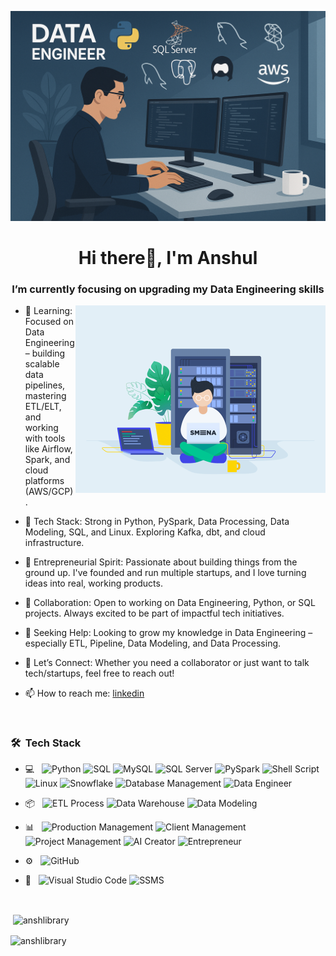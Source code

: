 ![MasterHead](https://github.com/Anshlibrary/Images/blob/main/gitBack.png)
<h1 align="center">Hi there👋, I'm Anshul</h1>
<h3 align="center">I’m currently focusing on upgrading my Data Engineering skills</h3>
<img align="right" alt="Coding" width="400" src="https://github.com/Anshlibrary/Images/blob/main/dev-ops-gif-dr.gif">


- 🔭 Learning: Focused on Data Engineering – building scalable data pipelines, mastering ETL/ELT, and working with tools like Airflow, Spark, and cloud platforms (AWS/GCP).

- 🐍 Tech Stack: Strong in Python, PySpark, Data Processing, Data Modeling, SQL, and Linux. Exploring Kafka, dbt, and cloud infrastructure.

- 🚀 Entrepreneurial Spirit: Passionate about building things from the ground up. I've founded and run multiple startups, and I love turning ideas into real, working products.

- 👯 Collaboration: Open to working on Data Engineering, Python, or SQL projects. Always excited to be part of impactful tech initiatives.

- 🤝 Seeking Help: Looking to grow my knowledge in Data Engineering – especially ETL, Pipeline, Data Modeling, and Data Processing.

- 💬 Let’s Connect: Whether you need a collaborator or just want to talk tech/startups, feel free to reach out!

- 📫 How to reach me: [linkedin](https://www.linkedin.com/in/anshlibrary/)

</br>

<h3> 🛠 &nbsp;Tech Stack</h3>

- 💻 &nbsp;
  ![Python](https://img.shields.io/badge/-Python-000000?style=for-the-badge&logo=python)
  ![SQL](https://img.shields.io/badge/-SQL-000000?style=for-the-badge&logo=MySQL)
  ![MySQL](https://img.shields.io/badge/-MySQL-000000?style=for-the-badge&logo=mysql)
  ![SQL Server](https://img.shields.io/badge/-SQL%20Server-000000?style=for-the-badge&logo=microsoft-sql-server)
  ![PySpark](https://img.shields.io/badge/-PySpark-000000?style=for-the-badge&logo=apache-spark&logoColor=orange)
  ![Shell Script](https://img.shields.io/badge/-Shell%20Script-000000?style=for-the-badge&logo=gnu-bash&logoColor=white)
  ![Linux](https://img.shields.io/badge/-Linux-000000?style=for-the-badge&logo=linux)
  ![Snowflake](https://img.shields.io/badge/-Snowflake-000000?style=for-the-badge&logo=snowflake)
  ![Database Management](https://img.shields.io/badge/-Database%20Management-000000?style=for-the-badge&logo=databricks)
  ![Data Engineer](https://img.shields.io/badge/-Data%20Engineer-000000?style=for-the-badge&logo=data:image/svg+xml;base64,&labelColor=000000)

- 📦 &nbsp;
  ![ETL Process](https://img.shields.io/badge/-ETL%20Process-000000?style=for-the-badge&logo=airbyte)
  ![Data Warehouse](https://img.shields.io/badge/-Data%20Warehouse-000000?style=for-the-badge&logo=snowflake)
  ![Data Modeling](https://img.shields.io/badge/-Data%20Modeling-000000?style=for-the-badge&logo=erlang)

- 📊 &nbsp;
  ![Production Management](https://img.shields.io/badge/-Production%20Management-000000?style=for-the-badge&logo=codesignal)
  ![Client Management](https://img.shields.io/badge/-Client%20Management-000000?style=for-the-badge&logo=google)
  ![Project Management](https://img.shields.io/badge/-Project%20Management-000000?style=for-the-badge&logo=jira)
  ![AI Creator](https://img.shields.io/badge/-AI%20Creator-000000?style=for-the-badge&logo=openai)
  ![Entrepreneur](https://img.shields.io/badge/-Entrepreneur-000000?style=for-the-badge&logo=github)

- ⚙️ &nbsp;
  ![GitHub](https://img.shields.io/badge/-GitHub-333333?style=flat&logo=github)

- 🔧 &nbsp;
  ![Visual Studio Code](https://img.shields.io/badge/-Visual%20Studio%20Code-333333?style=flat&logo=visual-studio-code&logoColor=007ACC)
  ![SSMS](https://img.shields.io/badge/-SSMS-333333?style=flat&logo=microsoft&logoColor=white)

<br/>

<p>&nbsp;<img align="center" src="https://github-readme-stats.vercel.app/api?username=anshlibrary&show_icons=true&locale=en" alt="anshlibrary" /></p>

<p><img align="center" src="https://github-readme-streak-stats.herokuapp.com/?user=anshlibrary&" alt="anshlibrary" /></p>
